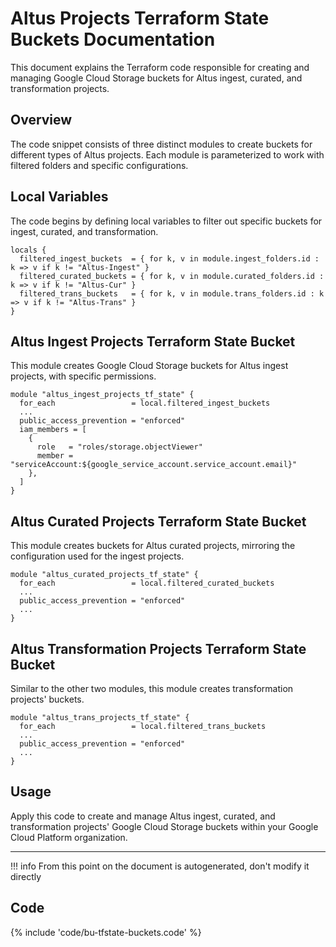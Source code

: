 # Altus Projects Terraform State Buckets Documentation

This document explains the Terraform code responsible for creating and managing Google Cloud Storage buckets for Altus ingest, curated, and transformation projects.

## Overview

The code snippet consists of three distinct modules to create buckets for different types of Altus projects. Each module is parameterized to work with filtered folders and specific configurations.

## Local Variables

The code begins by defining local variables to filter out specific buckets for ingest, curated, and transformation.

```hcl
locals {
  filtered_ingest_buckets  = { for k, v in module.ingest_folders.id : k => v if k != "Altus-Ingest" }
  filtered_curated_buckets = { for k, v in module.curated_folders.id : k => v if k != "Altus-Cur" }
  filtered_trans_buckets   = { for k, v in module.trans_folders.id : k => v if k != "Altus-Trans" }
}
```

## Altus Ingest Projects Terraform State Bucket

This module creates Google Cloud Storage buckets for Altus ingest projects, with specific permissions.

```hcl
module "altus_ingest_projects_tf_state" {
  for_each                 = local.filtered_ingest_buckets
  ...
  public_access_prevention = "enforced"
  iam_members = [
    {
      role   = "roles/storage.objectViewer"
      member = "serviceAccount:${google_service_account.service_account.email}"
    },
  ]
}
```

## Altus Curated Projects Terraform State Bucket

This module creates buckets for Altus curated projects, mirroring the configuration used for the ingest projects.

```hcl
module "altus_curated_projects_tf_state" {
  for_each                 = local.filtered_curated_buckets
  ...
  public_access_prevention = "enforced"
  ...
}
```

## Altus Transformation Projects Terraform State Bucket

Similar to the other two modules, this module creates transformation projects' buckets.

```hcl
module "altus_trans_projects_tf_state" {
  for_each                 = local.filtered_trans_buckets
  ...
  public_access_prevention = "enforced"
  ...
}
```

## Usage

Apply this code to create and manage Altus ingest, curated, and transformation projects' Google Cloud Storage buckets within your Google Cloud Platform organization.

---

!!! info
    From this point on the document is autogenerated, don't modify it directly

## Code

{% include 'code/bu-tfstate-buckets.code' %}
